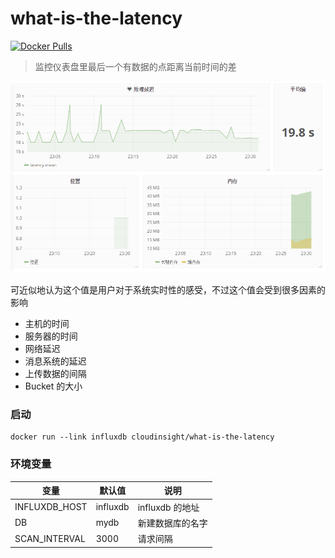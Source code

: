 # what-is-the-latency

[![Docker Pulls](https://img.shields.io/docker/pulls/cloudinsight/what-is-the-latency.svg?style=flat-square)](https://hub.docker.com/r/cloudinsight/what-is-the-latency/)

> 监控仪表盘里最后一个有数据的点距离当前时间的差

![](https://github.com/cloudinsight/what-is-the-latency/raw/master/screenshot.png)

可近似地认为这个值是用户对于系统实时性的感受，不过这个值会受到很多因素的影响

- 主机的时间
- 服务器的时间
- 网络延迟
- 消息系统的延迟
- 上传数据的间隔
- Bucket 的大小

### 启动

```
docker run --link influxdb cloudinsight/what-is-the-latency
```

### 环境变量

| 变量            | 默认值      | 说明               |
|-----------------|-------------|--------------------|
|INFLUXDB_HOST    | influxdb    | influxdb 的地址    |
|DB               | mydb        | 新建数据库的名字   |
|SCAN_INTERVAL    | 3000        | 请求间隔           |
